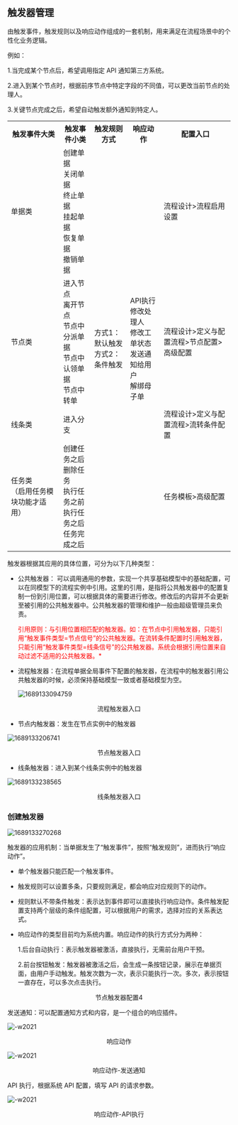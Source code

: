 ## 触发器管理

由触发事件，触发规则以及响应动作组成的一套机制，用来满足在流程场景中的个性化业务逻辑。

例如：

1.当完成某个节点后，希望调用指定 API 通知第三方系统。

2.进入到某个节点时，根据前序节点中特定字段的不同值，可以更改当前节点的处理人。

3.关键节点完成之后，希望自动触发额外通知到特定人。

<table>
    <tr>
        <th rowspan="1">触发事件大类</th>
        <th rowspan="1">触发事件小类</th>
        <th rowspan="1">触发规则方式</th>
        <th rowspan="1">响应动作</th>
        <th rowspan="1">配置入口</th>
    </tr>
    <tr>
        <td>单据类</td>
        <td>创建单据<br>关闭单据<br>终止单据<br>挂起单据<br>恢复单据<br>撤销单据</td>
        <td rowspan="4">方式1：默认触发<br>方式2：条件触发</td>
        <td rowspan="4">API执行<br>修改处理人<br>修改工单状态<br>发送通知给用户<br>解绑母子单</td>
        <td>流程设计>流程启用设置</td>
    </tr>
    <tr>
        <td>节点类</td>
        <td>进入节点<br>离开节点<br>节点中分派单据<br>节点中认领单据<br>节点中转单</td>
        <td>流程设计>定义与配置流程>节点配置>高级配置</td>
    </tr>
    <tr>
        <td>线条类</td>
        <td>进入分支</td>
        <td>流程设计>定义与配置流程>流转条件配置</td>
    </tr>
     <tr>
        <td>任务类<br>（启用任务模块功能才适用）</td>
        <td>创建任务之后<br>删除任务<br>执行任务之前<br>执行任务之后<br>任务完成之后</td>
        <td>任务模板>高级配置</td>
    </tr>
</table>

触发器根据其应用的具体位置，可分为以下几种类型：

- 公共触发器：
  可以调用通用的参数，实现一个共享基础模型中的基础配置，可以在同模型下的流程实例中引用。这里的引用，是指将公共触发器中的配置复制一份到引用位置，可以根据具体的需要进行修改。修改后的内容并不会更新至被引用的公共触发器中。公共触发器的管理和维护一般由超级管理员来负责。

  <font color=red>引用原则：与引用位置相匹配的触发器。如：在节点中引用触发器，只能引用“触发事件类型=节点信号”的公共触发器。在流转条件配置时引用触发器，只能引用“触发事件类型=线条信号”的公共触发器。系统会根据引用位置来自动过滤不适用的公共触发器。\*</font>

- 流程触发器：在流程单据全局事件下配置的触发器，在流程中的触发器引用公共触发器的时候，必须保持基础模型一致或者基础模型为空。

  ![1689133094759](image/project-triggers/1689133094759.png)

<center>流程触发器入口</center>

- 节点内触发器：发生在节点实例中的触发器

![1689133206741](image/project-triggers/1689133206741.png)

<center>节点触发器入口</center>

- 线条触发器：进入到某个线条实例中的触发器

![1689133238565](image/project-triggers/1689133238565.png)

<center>线条触发器入口</center>

### 创建触发器

![1689133270268](image/project-triggers/1689133270268.png)

触发器的应用机制：当单据发生了“触发事件”，按照“触发规则”，进而执行“响应动作”。

- 单个触发器只能匹配一个触发事件。

- 触发规则可以设置多条，只要规则满足，都会响应对应规则下的动作。

- 规则默认不带条件触发：表示达到事件即可以直接执行响应动作。条件触发配置支持两个层级的条件组配置，可以根据用户的需求，选择对应的关系表达式。

- 响应动作的类型目前均为系统内置。响应动作的执行方式分为两种：

  1.后台自动执行：表示触发器被激活，直接执行，无需前台用户干预。

  2.前台按钮触发：触发器被激活之后，会生成一条按钮记录，展示在单据页面，由用户手动触发。触发次数为一次，表示只能执行一次。多次，表示按钮一直存在，可以多次点击执行。

<center>节点触发器配置4</center>

发送通知：可以配置通知方式和内容，是一个组合的响应插件。

![-w2021](../media/abfc6cb119d2524c39a4649f7e65e355.png)

<center>响应动作</center>

![-w2021](../media/29466475500deb87fc4c195b6de3d8b7.png)

<center>响应动作-发送通知</center>

API 执行，根据系统 API 配置，填写 API 的请求参数。

![-w2021](../media/08f87b6509e6589692bd966ba33153e9.png)

<center>响应动作-API执行</center>
